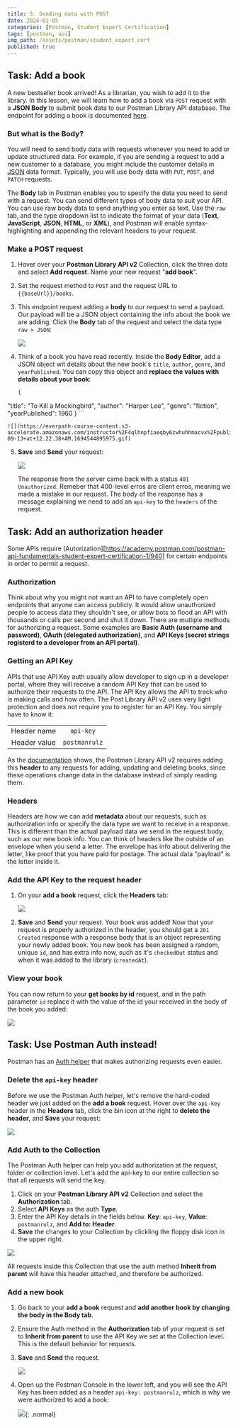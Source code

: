 ```yaml
---
title: 5. Sending data with POST
date: 2024-01-05
categories: [Postman, Student Expert Certification]
tags: [postman, api]
img_path: /assets/postman/student_expert_cert
published: true
---
```


## Task: Add a book

A new bestseller book arrived! As a librarian, you wish to add it to the library. In this lesson, we will learn how to add a book via `POST` request with a **JSON Body** to submit book data to our Postman Library API database. The endpoint for adding a book is documented [here](https://documenter.getpostman.com/view/15567703/UVyxRtng#e0dbc14c-371d-4813-97c3-281de36fad0c).

### But what is the **Body**?

You will need to send body data with requests whenever you need to add or update structured data. For example, if you are sending a request to add a new customer to a database, you might include the customer details in [JSON](https://developer.mozilla.org/en-US/docs/Learn/JavaScript/Objects/JSON) data format. Typically, you will use body data with `PUT`, `POST`, and `PATCH` requests.

The **Body** tab in Postman enables you to specify the data you need to send with a request. You can send different types of body data to suit your API. You can use raw body data to send anything you enter as text. Use the `raw` tab, and the type dropdown list to indicate the format of your data (**Text**, **JavaScript**, **JSON**, **HTML**, or **XML**), and Postman will enable syntax-highlighting and appending the relevant headers to your request. 

### Make a POST request

1. Hover over your **Postman Library API v2** Collection, click the three dots and select **Add request**. Name your new request "**add book**".
2. Set the request method to `POST` and the request URL to `{{baseUrl}}/books`.
3. This endpoint request adding a **body** to our request to send a payload. Our payload will be a JSON object containing the info about the book we are adding. Click the **Body** tab of the request and select the data type `raw > JSON`:

    ![](https://everpath-course-content.s3-accelerate.amazonaws.com/instructor%2F4qlhnpfiaeqby6zwhuhhmacvx%2Fpublic%2F1694544584%2FScreen+Recording+2023-09-13+at+12.15.24+AM.1694544584265.gif)

4. Think of a book you have read recently. Inside the **Body Editor**, add a JSON object wit details about the new book's `title`, `author`, `genre`, and `yearPublished`. You can copy this object and **replace the values with details about your book**:

    ```JSON
    {
  "title": "To Kill a Mockingbird",
  "author": "Harper Lee",
  "genre": "fiction",
  "yearPublished": 1960
    }
    ```

    ![](https://everpath-course-content.s3-accelerate.amazonaws.com/instructor%2F4qlhnpfiaeqby6zwhuhhmacvx%2Fpublic%2F1694544896%2FScreen+Recording+2023-09-13+at+12.22.38+AM.1694544895975.gif)

5. **Save** and **Send** your request:

    ![](https://whimuc.com/PwqrrQiv3tT4JsqRDkan2a/BdRh1xGJbRu2ut.png)

    The response from the server came back with a status `401 Unauthorized`. Remeber that 400-level erros are client erros, meaning we made a mistake in our request. The body of the response has a message explaining we need to add an `api-key` to the `headers` of the request.

## Task: Add an authorization header

Some APIs require [Autorization][https://academy.postman.com/postman-api-fundamentals-student-expert-certification-1/940] for certain endpoints in order to permit a request.

### Authorization

Think about why you might not want an API to have completely open endpoints that anyone can access publicly. It would allow unauthorized people to access data they shouldn't see, or allow bots to flood an API with thousands or calls per second and shut it down. There are mutliple methods for authorizing a request. Some examples are **Basic Auth (username and password)**, **OAuth (delegated authorization)**, and **API Keys (secret strings registerd to a developer from an API portal)**.

### Getting an API Key

APIs that use API Key auth usually allow developer to sign up in a developer portal, where they will receive a random API Key that can be used to authorize their requests to the API. The API Key allows the API to track who is making calls and how often. The Post Library API v2 uses very light protection and does not require you to register for an API Key. You simply have to know it:

| | |
|:-:|:-:|
| Header name | `api-key` |
| Header value | `postmanrulz` |

As the [documentation](https://documenter.getpostman.com/view/15567703/UVyxRtng#e0dbc14c-371d-4813-97c3-281de36fad0c) shows, the Postman Library API v2 requires adding this **header** to any requests for adding, updating and deleting books, since these operations change data in the database instead of simply reading them.

### Headers

Headers are how we can add **metadata** about our requests, such as authorization info or specify the data type we want to receive in a response. This is different than the actual payload data we send in the request body, such as our new book info. You can think of headers like the outside of an envelope when you send a letter. The envelope has info about delivering the letter, like proof that you have paid for postage. The actual data "payload" is the letter inside it.

### Add the API Key to the request header

1. On your **add a book** request, click the **Headers** tab:

    ![](https://everpath-course-content.s3-accelerate.amazonaws.com/instructor%2F4qlhnpfiaeqby6zwhuhhmacvx%2Fpublic%2F1694547895%2FScreen+Recording+2023-09-13+at+1.13.27+AM.1694547895029.gif)

2. **Save** and **Send** your request. Your book was added! Now that your request is properly authorized in the header, you should get a `201 Created` response with a response body that is an object representing your newly added book. You new book has been assigned a random, unique `id`, and has extra info now, such as it's `checkedOut` status and when it was added to the library (`createdAt`).

### View your book

You can now return to your **get books by id** request, and in the path parameter `id` replace it with the value of the id your received in the body of the book you added:

![](https://everpath-course-content.s3-accelerate.amazonaws.com/instructor%2F4qlhnpfiaeqby6zwhuhhmacvx%2Fpublic%2F1694705364%2FScreen+Recording+2023-09-14+at+8.58.07+PM.1694705364341.gif)

## Task: Use Postman Auth instead!

Postman has an [Auth helper](https://learning.postman.com/docs/sending-requests/authorization/) that makes authorizing requests even easier.

### Delete the `api-key` header

Before we use the Postman Auth helper, let's remove the hard-coded header we just added on the **add a book** request. Hover over the `api-key` header in the **Headers** tab, click the bin icon at the right to **delete the header**, and **Save** your request:

![](https://everpath-course-content.s3-accelerate.amazonaws.com/instructor%2F4qlhnpfiaeqby6zwhuhhmacvx%2Fpublic%2F1694548876%2FScreen+Recording+2023-09-13+at+1.30.14+AM.1694548875967.gif)

### Add Auth to the Collection

The Postman Auth helper can help you add authorization at the request, folder or collection level. Let's add the api-key to our entire collection so that all requests will send the key.

1. Click on your **Postman Library API v2** Collection and select the **Authorization** tab.
2. Select **API Keys** as the auth **Type**.
3. Enter the API Key details in the fields below. **Key**: `api-key`, **Value**: `postmanrulz`, and **Add to: Header**.
4. **Save** the changes to your Collection by clickling the floppy disk icon in the upper right.

![](https://everpath-course-content.s3-accelerate.amazonaws.com/instructor%2F4qlhnpfiaeqby6zwhuhhmacvx%2Fpublic%2F1694549598%2FScreen+Recording+2023-09-13+at+1.40.59+AM.1694549597586.gif)

All requests inside this Collection that use the auth method **Inherit from parent** will have this header attached, and therefore be authorized.

### Add a new book

1. Go back to your **add a book** request and **add another book by changing the body in the Body tab**.
2. Ensure the Auth method in the **Authorization** tab of your request is set to **Inherit from parent** to use the API Key we set at the Collection level. This is the default behavior for requests.
3. **Save** and **Send** the request.

    ![](https://everpath-course-content.s3-accelerate.amazonaws.com/instructor%2F4qlhnpfiaeqby6zwhuhhmacvx%2Fpublic%2F1694549627%2FScreen+Recording+2023-09-13+at+1.42.03+AM.1694549627605.gif)

4. Open up the Postman Console in the lower left, and you will see the API Key has been added as a header `api-key: postmanrulz`, which is why we were authorized to add a book:

    ![](https://everpath-course-content.s3-accelerate.amazonaws.com/instructor%2F26fp2261340y1ukokimvca8su%2Fpublic%2F1649627136%2Fauth+6.1649627135917.png){: .normal}